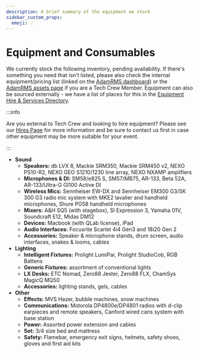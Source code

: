 ```yaml
---
description: A brief summary of the equipment we stock
sidebar_custom_props:
  emoji: 💡
---
```


# Equipment and Consumables

We currently stock the following inventory, pending availability. If there's something you need that isn't listed,
please also check the internal equipment/pricing list (linked on the
[AdamRMS dashboard](https://dash.adam-rms.com/cms/?p=25)) or the
[AdamRMS assets page](https://dash.adam-rms.com/assets.php) if you are a Tech Crew Member. Equipment can also be sourced
externally - we have a list of places for this in the [Equipment Hire & Services Directory](/wiki/directories/services).

:::info

Are you external to Tech Crew and looking to hire equipment? Please see our [Hires Page](/hires) for more information
and be sure to contact us first in case other equipment may be more suitable for your event.

:::

- **Sound**
    - **Speakers:** db LVX 8, Mackie SRM350, Mackie SRM450 v2, NEXO PS10-R2, NEXO GEO S1210/1230 line array, NEXO NXAMP amplifiers
    - **Microphones & DI:** SM58/e825 S, SM57/MB75, AR-133, Beta 52A, AR-133/Ultra-G GI100 Active DI
    - **Wireless Mics:** Sennheiser EW-DX and Sennheiser EM300 G3/SK 300 G3 radio mic system with MKE2 lavalier and
      handheld microphones, Shure PG58 handheld microphones
    - **Mixers:** A&H SQ5 (with stagebox), SI Expression 3, Yamaha 01V, Soundcraft E12, Midas DM12
    - **Devices:** Macbook (with QLab license), iPad
    - **Audio Interfaces:** Focusrite Scarlet 4i4 Gen3 and 18i20 Gen 2
    - **Accessories:** Speaker & microphone stands, drum screen, audio interfaces, snakes & looms, cables
- **Lighting**
    - **Intelligent Fixtures:** Prolight LumiPar, Prolight StudioCob, RGB Battens
    - **Generic Fixtures:** assortment of conventional lights
    - **LX Desks:** ETC Nomad, Zero88 Jester, Zero88 FLX, ChamSys MagicQ MQ50
    - **Accessories:** lighting stands, gels, cables
- **Other**
    - **Effects:** MVS Hazer, bubble machines, snow machines
    - **Communications:** Motorola DP4800e/DP4801 radios with d-clip earpieces and remote speakers, Canford wired cans
      system with base station
    - **Power:** Assorted power extension and cables
    - **Set:** 3/4 size bed and mattress
    - **Safety:** Flamebar, emergency exit signs, helmets, safety shoes, gloves and first aid kits
